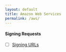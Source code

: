 ```yaml
---
layout: default
title: Amazon Web Services
permalink: /aws/
---
```


#### Signing Requests

- [ ] [Signing URLs](https://docs.aws.amazon.com/elasticsearch-service/latest/developerguide/es-request-signing.html#es-request-signing-python)
